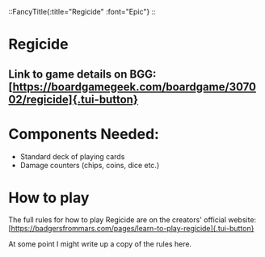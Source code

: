 ::FancyTitle{:title="Regicide" :font="Epic"}
::

# Regicide

## Link to game details on BGG: [https://boardgamegeek.com/boardgame/307002/regicide]{.tui-button}

# Components Needed:

- Standard deck of playing cards
- Damage counters (chips, coins, dice etc.)

# How to play

The full rules for how to play Regicide are on the creators' official website: [https://badgersfrommars.com/pages/learn-to-play-regicide]{.tui-button}

At some point I might write up a copy of the rules here.
